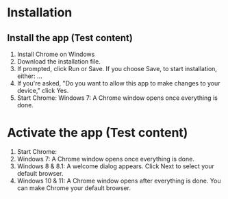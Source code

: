 # Installation
## Install the app (Test content)
1. Install Chrome on Windows
2. Download the installation file.
3. If prompted, click Run or Save. If you choose Save, to start installation, either: ...
4. If you're asked, "Do you want to allow this app to make changes to your device," click Yes.
5. Start Chrome: Windows 7: A Chrome window opens once everything is done.
# Activate the  app (Test content)
1. Start Chrome:
2. Windows 7: A Chrome window opens once everything is done.
3. Windows 8 & 8.1: A welcome dialog appears. Click Next to select your default browser.
4. Windows 10 & 11: A Chrome window opens after everything is done. You can make Chrome your default browser.
